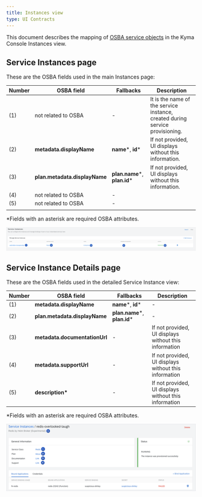```yaml
---
title: Instances view
type: UI Contracts
---
```


This document describes the mapping of [OSBA service objects](https://github.com/openservicebrokerapi/servicebroker/blob/v2.13/spec.md#service-objects) in the Kyma Console Instances view.

## Service Instances page

These are the OSBA fields used in the main Instances page:

| Number | OSBA field                | Fallbacks            | Description                                                                  |
| ------ | ------------------------- | -------------------- | ---------------------------------------------------------------------------- |
| (1)    | not related to OSBA       | -                    | It is the name of the service instance, created during service provisioning. |
| (2)    | **metadata.displayName**      | **name***, **id***           | If not provided, UI displays without this information.                       |
| (3)    | **plan.metadata.displayName** | **plan.name***, **plan.id***| If not provided, UI displays without this information.                       |
| (4)    | not related to OSBA       | -                    |                                                                              |
| (5)    | not related to OSBA       | -                    |                                                                              |
|        |

\*Fields with an asterisk are required OSBA attributes.

![alt text](./assets/instances.png 'Service Instances')

## Service Instance Details page

These are the OSBA fields used in the detailed Service Instance view:

| Number | OSBA field                | Fallbacks            | Description                                           |
| ------ | ------------------------- | -------------------- | ----------------------------------------------------- |
| (1)    | **metadata.displayName**      | **name***, **id***           | -                                                     |
| (2)    | **plan.metadata.displayName** | **plan.name***, **plan.id*** | -                                                     |
| (3)    | **metadata.documentationUrl** | -                    | If not provided, UI displays without this information |
| (4)    | **metadata.supportUrl**       | -                    | If not provided, UI displays without this information |
| (5)    | **description\***             | -                    | If not provided, UI displays without this information |

\*Fields with an asterisk are required OSBA attributes.

![alt text](./assets/instances-details.png 'Service Instance Details')
